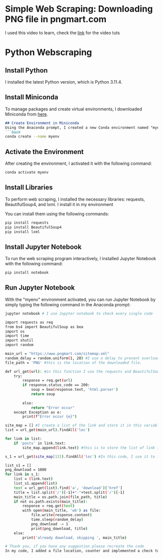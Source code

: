# Simple Web Scraping: Downloading PNG file in **pngmart.com**

I used this video to learn, check the [link](https://www.youtube.com/watch?v=Al20Pyuc5Ck) for the video tuts



# Python Webscraping

## Install Python
I installed the latest Python version, which is Python 3.11.4.

## Install Miniconda
To manage packages and create virtual environments, I downloaded Miniconda from [here](https://docs.conda.io/projects/miniconda/en/latest/miniconda-install.html).
```markdown
## Create Environment in Miniconda
Using the Anaconda prompt, I created a new Conda environment named "myenv" using the following command:
```bash
conda create --name myenv
```

## Activate the Environment
After creating the environment, I activated it with the following command:
```bash
conda activate myenv 
```

## Install Libraries
To perform web scraping, I installed the necessary libraries: requests, BeautifulSoup4, and lxml.
I install it in my environment

You can install them using the following commands:
```bash
pip install requests
pip install BeautifulSoup4
pip install lxml
```

## Install Jupyter Notebook
To run the web scraping program interactively, I installed Jupyter Notebook with the following command:
```bash
pip install notebook
```

## Run Jupyter Notebook
With the "myenv" environment activated, you can run Jupyter Notebook by simply typing the following command in the Anaconda prompt:
```bash
jupyter notebook # I use Jupyter notebook to check every single code
```

```bash
import requests as req
from bs4 import BeautifulSoup as bea
import os
import time
import shutil
import random

main_url = "https://www.pngmart.com/sitemap.xml"
random_delay = random.uniform(1, 20) #I use a delay to prevent overloading the server when making requests to download PNG files.
file_path = 'PNG' #this is the location of the downloaded file.

def url_get(url): #in this function I use the requests and BeautifulSoup
    try:
        response = req.get(url) 
        if response.status_code == 200:
            soup = bea(response.text, 'html.parser')
            return soup
            
        else:
            return "Error occur"
    except Exception as e:
        print(f"Error occur {e}")

site_map = [] #I create a list of the link and store it in this variable
list = url_get(main_url).findAll('loc')

for link in list:
    if 'posts' in link.text:
        site_map.append(link.text) #this is to store the list of link in site_map

s_1 = url_get(site_map[13]).findAll('loc') #In this code, I use it to find or search for the designated element or attribute that I want to see the output.

list_s1 = []
png_download = 1000
for link in s_1:
    list = (link.text)
    list_s1.append(list)
    test = url_get(list).find('a', 'download')['href']
    title = list.split('/')[-1]+"-"+test.split('/')[-1]
    main_title = os.path.join(file_path, title)
    if not os.path.exists(main_title):
        response = req.get(test)
        with open(main_title, 'wb') as file:
            file.write(response.content)
            time.sleep(random_delay)
            png_download -= 1
            print(png_download, title)
    else:
        print('already download, skipping ', main_title)

# Thank you, if you have any suggestion please recreate the code
In my code, I added a file location, counter and implemented a check to see if the file has already been downloaded.
